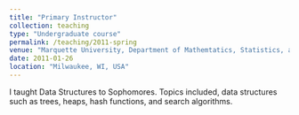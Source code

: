 ```yaml
---
title: "Primary Instructor"
collection: teaching
type: "Undergraduate course"
permalink: /teaching/2011-spring
venue: "Marquette University, Department of Mathemtatics, Statistics, and Computer Science"
date: 2011-01-26
location: "Milwaukee, WI, USA"
---
```


I taught Data Structures to Sophomores. Topics included, data structures such as trees, heaps, hash functions, and search algorithms. 